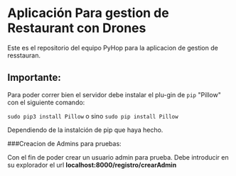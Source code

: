 # Aplicación Para gestion de Restaurant con Drones

Este es el repositorio del equipo PyHop para la aplicacion de gestion de resstauran.
## Importante:
Para poder correr bien el servidor debe instalar el plu-gin de `pip` "Pillow" con el siguiente comando:

`sudo pip3 install Pillow`
o sino 
`sudo pip install Pillow`

Dependiendo de la instalción de pip que haya hecho.

###Creacion de Admins para pruebas:

Con el fin de poder crear un usuario admin para prueba. Debe introducir en su explorador el url
**localhost:8000/registro/crearAdmin**
